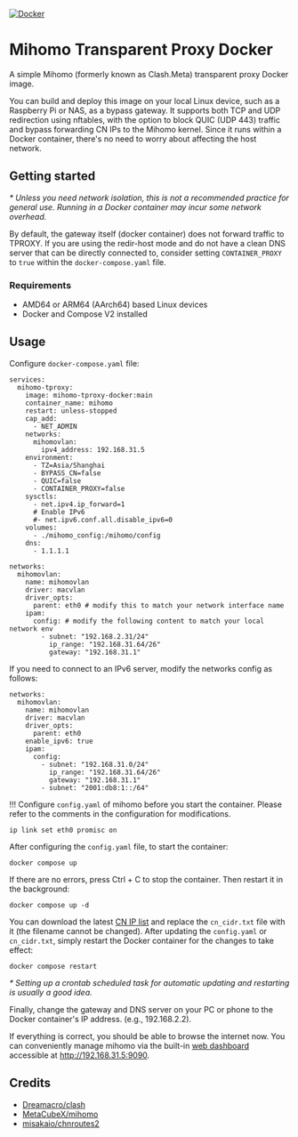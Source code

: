 [![Docker](https://github.com/wfion/mihomo-tproxy-docker/actions/workflows/docker-publish.yml/badge.svg)](https://github.com/wfion/mihomo-tproxy-docker/actions/workflows/docker-publish.yml)

# Mihomo Transparent Proxy Docker

A simple Mihomo (formerly known as Clash.Meta) transparent proxy Docker image.

You can build and deploy this image on your local Linux device, such as a Raspberry Pi or NAS, as a bypass gateway. It supports both TCP and UDP redirection using nftables, with the option to block QUIC (UDP 443) traffic and bypass forwarding CN IPs to the Mihomo kernel. Since it runs within a Docker container, there's no need to worry about affecting the host network.

## Getting started

*\* Unless you need network isolation, this is not a recommended practice for general use. Running in a Docker container may incur some network overhead.*

By default, the gateway itself (docker container) does not forward traffic to TPROXY. If you are using the redir-host mode and do not have a clean DNS server that can be directly connected to, consider setting `CONTAINER_PROXY` to `true` within the `docker-compose.yaml` file.

### Requirements

- AMD64 or ARM64 (AArch64) based Linux devices
- Docker and Compose V2 installed

## Usage

Configure  `docker-compose.yaml` file:

```docker
services:
  mihomo-tproxy:
    image: mihomo-tproxy-docker:main
    container_name: mihomo
    restart: unless-stopped
    cap_add:
      - NET_ADMIN
    networks:
      mihomovlan:
        ipv4_address: 192.168.31.5
    environment:
      - TZ=Asia/Shanghai
      - BYPASS_CN=false
      - QUIC=false
      - CONTAINER_PROXY=false
    sysctls:
      - net.ipv4.ip_forward=1
      # Enable IPv6
      #- net.ipv6.conf.all.disable_ipv6=0
    volumes:
      - ./mihomo_config:/mihomo/config
    dns:
      - 1.1.1.1

networks:
  mihomovlan:
    name: mihomovlan
    driver: macvlan
    driver_opts:
      parent: eth0 # modify this to match your network interface name
    ipam:
      config: # modify the following content to match your local network env
        - subnet: "192.168.2.31/24"
          ip_range: "192.168.31.64/26"
          gateway: "192.168.31.1"
```

If you need to connect to an IPv6 server, modify the networks config as follows:
```
networks:
  mihomovlan:
    name: mihomovlan
    driver: macvlan
    driver_opts:
      parent: eth0
    enable_ipv6: true
    ipam:
      config:
        - subnet: "192.168.31.0/24"
          ip_range: "192.168.31.64/26"
          gateway: "192.168.31.1"
        - subnet: "2001:db8:1::/64"
```

!!! Configure  `config.yaml` of mihomo before you start the container. Please refer to the comments in the configuration for modifications.

```
ip link set eth0 promisc on
```

After configuring the `config.yaml` file, to start the container:

```
docker compose up
```

If there are no errors, press Ctrl + C to stop the container. Then restart it in the background:

```
docker compose up -d
```

You can download the latest [CN IP list](https://github.com/misakaio/chnroutes2/blob/master/chnroutes.txt) and replace the `cn_cidr.txt` file with it (the filename cannot be changed). After updating the `config.yaml` or `cn_cidr.txt`, simply restart the Docker container for the changes to take effect:

```
docker compose restart
```

*\* Setting up a crontab scheduled task for automatic updating and restarting is usually a good idea.*

Finally, change the gateway and DNS server on your PC or phone to the Docker container's IP address. (e.g., 192.168.2.2).

If everything is correct, you should be able to browse the internet now. You can conveniently manage mihomo via the built-in [web dashboard](https://github.com/MetaCubeX/metacubexd) accessible at http://192.168.31.5:9090.

## Credits

- [Dreamacro/clash](https://github.com/Dreamacro/clash)
- [MetaCubeX/mihomo](https://github.com/MetaCubeX/mihomo)
- [misakaio/chnroutes2](https://github.com/misakaio/chnroutes2)
